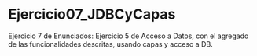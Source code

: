 # Ejercicio07_JDBCyCapas
Ejercicio 7 de Enunciados: Ejercicio 5 de Acceso a Datos, con el agregado de las funcionalidades descritas, usando capas y acceso a DB.
